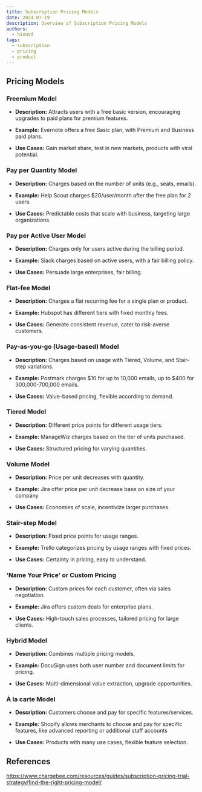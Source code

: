 ```yaml
---
title: Subscription Pricing Models
date: 2024-07-19
description: Overview of Subscription Pricing Models
authors:
  - hieuvd
tags:
  - subscription
  - pricing
  - product
---
```


## Pricing Models

### Freemium Model
- **Description:** Attracts users with a free basic version, encouraging upgrades to paid plans for premium features.

- **Example:** Evernote offers a free Basic plan, with Premium and Business paid plans.

- **Use Cases:** Gain market share, test in new markets, products with viral potential.


### Pay per Quantity Model
- **Description:** Charges based on the number of units (e.g., seats, emails).

- **Example:** Help Scout charges $20/user/month after the free plan for 2 users.

- **Use Cases:** Predictable costs that scale with business, targeting large organizations.


### Pay per Active User Model
- **Description:** Charges only for users active during the billing period.

- **Example:** Slack charges based on active users, with a fair billing policy.

- **Use Cases:** Persuade large enterprises, fair billing.

### Flat-fee Model
- **Description:** Charges a flat recurring fee for a single plan or product.

- **Example:** Hubspot has different tiers with fixed monthly fees.

- **Use Cases:** Generate consistent revenue, cater to risk-averse customers.


### Pay-as-you-go (Usage-based) Model
- **Description:** Charges based on usage with Tiered, Volume, and Stair-step variations.

- **Example:** Postmark charges $10 for up to 10,000 emails, up to $400 for 300,000-700,000 emails.

- **Use Cases:** Value-based pricing, flexible according to demand.


### Tiered Model
- **Description:** Different price points for different usage tiers.

- **Example:** ManageWiz charges based on the tier of units purchased.

- **Use Cases:** Structured pricing for varying quantities.


### Volume Model
- **Description:** Price per unit decreases with quantity.

- **Example:** Jira offer price per unit decrease base on size of your company

- **Use Cases:** Economies of scale, incentivize larger purchases.

### Stair-step Model
- **Description:** Fixed price points for usage ranges.

- **Example:** Trello categorizes pricing by usage ranges with fixed prices.

- **Use Cases:** Certainty in pricing, easy to understand.


### 'Name Your Price' or Custom Pricing
- **Description:** Custom prices for each customer, often via sales negotiation.

- **Example:** Jira offers custom deals for enterprise plans.

- **Use Cases:** High-touch sales processes, tailored pricing for large clients.


### Hybrid Model
- **Description:** Combines multiple pricing models.

- **Example:** DocuSign uses both user number and document limits for pricing.

- **Use Cases:** Multi-dimensional value extraction, upgrade opportunities.


### À la carte Model
- **Description:** Customers choose and pay for specific features/services.

- **Example:** Shopify allows merchants to choose and pay for specific features, like advanced reporting or additional staff accounts

- **Use Cases:** Products with many use cases, flexible feature selection.



## References
https://www.chargebee.com/resources/guides/subscription-pricing-trial-strategy/find-the-right-pricing-model/

